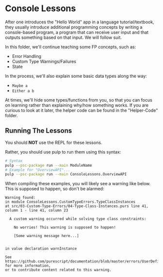 # Console Lessons

After one introduces the "Hello World" app in a language tutorial/textbook, they usually introduce additional programming concepts by writing a console-based program, a program that can receive user input and that outputs something based on that input. We will follow suit.

In this folder, we'll continue teaching some FP concepts, such as:
- Error Handling
- Custom Type Warnings/Failures
- State

In the process, we'll also explain some basic data types along the way:
  - `Maybe a`
  - `Either a b`

At times, we'll hide some types/functions from you, so that you can focus on learning rather than explaining why/how something works. If you are curious to look at it later, the helper code can be found in the "Helper-Code" folder.

## Running The Lessons

You should **NOT** use the REPL for these lessons.

Rather, you should use pulp to run them using this syntax:
```bash
# Syntax
pulp --psc-package run --main ModuleName
# Example for "OverviewAPI"...
pulp --psc-package run --main ConsoleLessons.OverviewAPI
```

When compiling these examples, you will likely see a warning like below. This is supposed to happen, so don't be alarmed:
```
Warning found:
in module ConsoleLessons.CustomTypeErrors.TypeClassInstances
at src/03-Custom-Type-Errors/04-Type-Class-Instances.purs line 41, column 1 - line 41, column 23

  A custom warning occurred while solving type class constraints:

    No worries! This warning is supposed to happen!

    [Some warning message here...]


in value declaration warnInstance

See https://github.com/purescript/documentation/blob/master/errors/UserDefinedWarning.md for more information,
or to contribute content related to this warning.
```

